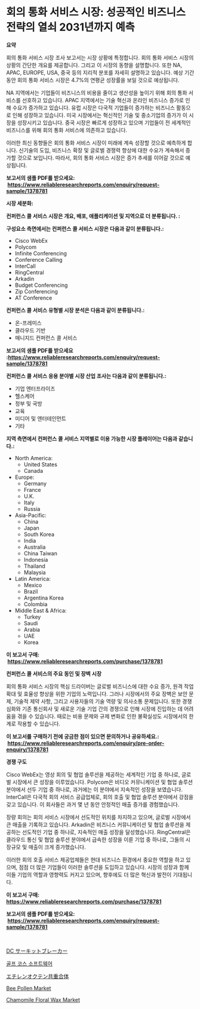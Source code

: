 <p><h1>회의 통화 서비스 시장: 성공적인 비즈니스 전략의 열쇠 2031년까지 예측</h1></p><p><strong>요약</strong></p>
<p><p>회의 통화 서비스 시장 조사 보고서는 시장 상황에 특정합니다. 회의 통화 서비스 시장의 상황의 간단한 개요를 제공합니다. 그리고 이 시장의 동향을 설명합니다. 또한 NA, APAC, EUROPE, USA, 중국 등의 지리적 분포를 자세히 설명하고 있습니다. 예상 기간 동안 회의 통화 서비스 시장은 4.7%의 연평균 성장률을 보일 것으로 예상됩니다.</p><p>NA 지역에서는 기업들이 비즈니스의 비용을 줄이고 생산성을 높이기 위해 회의 통화 서비스를 선호하고 있습니다. APAC 지역에서는 기술 혁신과 온라인 비즈니스 증가로 인해 수요가 증가하고 있습니다. 유럽 시장은 다국적 기업들이 증가하는 비즈니스 활동으로 인해 성장하고 있습니다. 미국 시장에서는 혁신적인 기술 및 중소기업의 증가가 이 시장을 성장시키고 있습니다. 중국 시장은 빠르게 성장하고 있으며 기업들이 전 세계적인 비즈니스를 위해 회의 통화 서비스에 의존하고 있습니다.</p><p>이러한 최신 동향들은 회의 통화 서비스 시장이 미래에 계속 성장할 것으로 예측하게 합니다. 신기술의 도입, 비즈니스 확장 및 글로벌 경쟁력 향상에 대한 수요가 계속해서 증가할 것으로 보입니다. 따라서, 회의 통화 서비스 시장은 증가 추세를 이어갈 것으로 예상됩니다.</p></p>
<p><strong>보고서의 샘플 PDF를 받으세요: &nbsp;<a href="https://www.reliableresearchreports.com/enquiry/request-sample/1378781">https://www.reliableresearchreports.com/enquiry/request-sample/1378781</a></strong></p>
<p><strong>시장 세분화:</strong></p>
<p><strong> 컨퍼런스 콜 서비스 시장은 개요, 배포, 애플리케이션 및 지역으로 더 분류됩니다. :</strong></p>
<p><strong>구성요소 측면에서는 컨퍼런스 콜 서비스 시장은 다음과 같이 분류됩니다.:</strong></p>
<p><ul><li>Cisco WebEx</li><li>Polycom</li><li>Infinite Conferencing</li><li>Conference Calling</li><li>InterCall</li><li>RingCentral</li><li>Arkadin</li><li>Budget Conferencing</li><li>Zip Conferencing</li><li>AT Conference</li></ul></p>
<p><strong> 컨퍼런스 콜 서비스 유형별 시장 분석은 다음과 같이 분류됩니다.:</strong></p>
<p><ul><li>온-프레미스</li><li>클라우드 기반</li><li>매니지드 컨퍼런스 콜 서비스</li></ul></p>
<p><strong>보고서의 샘플 PDF를 받으세요 :<a href="https://www.reliableresearchreports.com/enquiry/request-sample/1378781">https://www.reliableresearchreports.com/enquiry/request-sample/1378781</a></strong></p>
<p><strong> 컨퍼런스 콜 서비스 응용 분야별 시장 산업 조사는 다음과 같이 분류됩니다.:</strong></p>
<p><ul><li>기업 엔터프라이즈</li><li>헬스케어</li><li>정부 및 국방</li><li>교육</li><li>미디어 및 엔터테인먼트</li><li>기타</li></ul></p>
<p><strong>지역 측면에서 컨퍼런스 콜 서비스 지역별로 이용 가능한 시장 플레이어는 다음과 같습니다.:</strong></p>
<p><ul>
    <li>
        North America:
        <ul>
            <li>United States</li>
            <li>Canada</li>
        </ul>
    </li>
    <li>
        Europe:
        <ul>
            <li>Germany</li>
            <li>France</li>
            <li>U.K.</li>
            <li>Italy</li>
            <li>Russia</li>
        </ul>
    </li>
    <li>
        Asia-Pacific:
        <ul>
            <li>China</li>
            <li>Japan</li>
            <li>South Korea</li>
            <li>India</li>
            <li>Australia</li>
            <li>China Taiwan</li>
            <li>Indonesia</li>
            <li>Thailand</li>
            <li>Malaysia</li>
        </ul>
    </li>
    <li>
        Latin America:
        <ul>
            <li>Mexico</li>
            <li>Brazil</li>
            <li>Argentina Korea</li>
            <li>Colombia</li>
        </ul>
    </li>
    <li>
        Middle East & Africa:
        <ul>
            <li>Turkey</li>
            <li>Saudi</li>
            <li>Arabia</li>
            <li>UAE</li>
            <li>Korea</li>
        </ul>
    </li>
    </ul></p>
<p><strong>이 보고서 구매: &nbsp;<a href="https://www.reliableresearchreports.com/purchase/1378781">https://www.reliableresearchreports.com/purchase/1378781</a></strong></p>
<p><strong>컨퍼런스 콜 서비스의 주요 동인 및 장벽 시장</strong></p>
<p><p>회의 통화 서비스 시장의 핵심 드라이버는 글로벌 비즈니스에 대한 수요 증가, 원격 작업 확대 및 효율성 향상을 위한 기업의 노력입니다. 그러나 시장에서의 주요 장벽은 보안 문제, 기술적 제약 사항, 그리고 사용자들의 기술 역량 및 의사소통 문제입니다. 또한 경쟁 심화와 기존 통신회사 및 새로운 기술 기업 간의 경쟁으로 인해 시장에 진입하는 데 어려움을 겪을 수 있습니다. 때로는 비용 문제와 규제 변화로 인한 불확실성도 시장에서의 한계로 작용할 수 있습니다.</p></p>
<p><strong>이 보고서를 구매하기 전에 궁금한 점이 있으면 문의하거나 공유하세요.: &nbsp;<a href="https://www.reliableresearchreports.com/enquiry/pre-order-enquiry/1378781">https://www.reliableresearchreports.com/enquiry/pre-order-enquiry/1378781</a></strong></p>
<p><strong>경쟁 구도</strong></p>
<p><p>Cisco WebEx는 영상 회의 및 협업 솔루션을 제공하는 세계적인 기업 중 하나로, 글로벌 시장에서 큰 성장을 이루었습니다. Polycom은 비디오 커뮤니케이션 및 협업 솔루션 분야에서 선두 기업 중 하나로, 과거에는 이 분야에서 지속적인 성장을 보였습니다. InterCall은 다국적 회의 서비스 공급업체로, 회의 호출 및 협업 솔루션 분야에서 강점을 갖고 있습니다. 이 회사들은 과거 몇 년 동안 안정적인 매출 증가를 경험했습니다.</p><p>장량 회의는 회의 서비스 시장에서 선도적인 위치를 차지하고 있으며, 글로벌 시장에서 큰 매출을 기록하고 있습니다. Arkadin은 비즈니스 커뮤니케이션 및 협업 솔루션을 제공하는 선도적인 기업 중 하나로, 지속적인 매출 성장을 달성했습니다. RingCentral은 클라우드 통신 및 협업 솔루션 분야에서 급속한 성장을 이룬 기업 중 하나로, 그들의 시장규모 및 매출이 크게 증가했습니다.</p><p>이러한 회의 호출 서비스 제공업체들은 현대 비즈니스 환경에서 중요한 역할을 하고 있으며, 점점 더 많은 기업들이 이러한 솔루션을 도입하고 있습니다. 시장의 성장과 함께 이들 기업의 역할과 영향력도 커지고 있으며, 향후에도 더 많은 혁신과 발전이 기대됩니다.</p></p>
<p><strong>이 보고서 구매: &nbsp; <a href="https://www.reliableresearchreports.com/purchase/1378781">https://www.reliableresearchreports.com/purchase/1378781</a></strong></p>
<p><strong>보고서의 샘플 PDF를 받으세요: &nbsp;<a href="https://www.reliableresearchreports.com/enquiry/request-sample/1378781">https://www.reliableresearchreports.com/enquiry/request-sample/1378781</a></strong><strong></strong></p>
<p>&nbsp;</p>
<p><p><a href="https://medium.com/@deontestanton2023/%E7%9B%B4%E6%B5%81%E3%82%B5%E3%83%BC%E3%82%AD%E3%83%83%E3%83%88%E3%83%96%E3%83%AC%E3%83%BC%E3%82%AB%E3%83%BC%E5%B8%82%E5%A0%B4%E8%A6%8F%E6%A8%A1-%E5%B8%82%E5%A0%B4%E5%B1%95%E6%9C%9B%E3%81%A8%E5%B8%82%E5%A0%B4%E4%BA%88%E6%B8%AC-2024%E5%B9%B4%E3%81%8B%E3%82%892031%E5%B9%B4-be256536b2fe">DC サーキットブレーカー</a></p><p><a href="https://medium.com/@joespinka88967/%EA%B3%A8%ED%94%84-%EC%BD%94%EC%8A%A4-%EC%86%8C%ED%94%84%ED%8A%B8%EC%9B%A8%EC%96%B4-%EC%8B%9C%EC%9E%A5%EC%9D%98-%EA%B7%9C%EB%AA%A8%EB%8A%94-%EA%B5%AD%EC%A0%9C-%EC%82%B0%EC%97%85%EC%97%90%EC%84%9C-%EC%B5%9C%EC%A0%81%EC%9D%98-%EB%A7%88%EC%BC%80%ED%8C%85-%EC%B1%84%EB%84%90%EC%9D%84-%EB%B3%B4%EC%97%AC%EC%A4%8D%EB%8B%88%EB%8B%A4-48d5e2fa62b7">골프 코스 소프트웨어</a></p><p><a href="https://medium.com/@vedakuvlis2023/%E3%82%A8%E3%83%81%E3%83%AC%E3%83%B3%E3%82%AA%E3%82%AF%E3%83%86%E3%83%B3%E3%82%B3%E3%83%9D%E3%83%AA%E3%83%9E%E3%83%BC%E5%B8%82%E5%A0%B4%E8%A6%8F%E6%A8%A1%E3%81%AF-%E4%B8%96%E7%95%8C%E3%81%AE%E7%94%A3%E6%A5%AD%E3%81%AB%E3%81%8A%E3%81%91%E3%82%8B%E6%9C%80%E8%89%AF%E3%81%AE%E3%83%9E%E3%83%BC%E3%82%B1%E3%83%86%E3%82%A3%E3%83%B3%E3%82%B0%E3%83%81%E3%83%A3%E3%83%8D%E3%83%AB%E3%82%92%E6%98%8E%E3%82%89%E3%81%8B%E3%81%AB%E3%81%97%E3%81%BE%E3%81%99-a493044542aa">エチレンオクテン共重合体</a></p><p><a href="https://view.publitas.com/reportprime-1/decoding-the-bee-pollen-market-a-deep-dive-into-the-latest-market-trends-market-segmentation-and-competitive-analysis/">Bee Pollen Market</a></p><p><a href="https://forested-sushi-9b0.notion.site/Chamomile-Floral-Wax-Market-Size-Reflecting-a-Forecast-Till-2031-Market-By-Type-By-Application-and-fea62e04a6664c109b1ea47aba4dea5e">Chamomile Floral Wax Market</a></p></p>